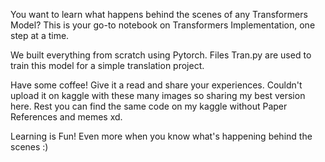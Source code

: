 You want to learn what happens behind the scenes of any Transformers Model? This is your go-to notebook on Transformers Implementation, one step at a time.

We built everything from scratch using Pytorch. Files Tran.py are used to train this model for a simple translation project.

Have some coffee! Give it a read and share your experiences. Couldn't upload it on kaggle with these many images so sharing my best version here. Rest you can find the same code on my kaggle without Paper References and memes xd.

Learning is Fun! Even more when you know what's happening behind the scenes :) 
